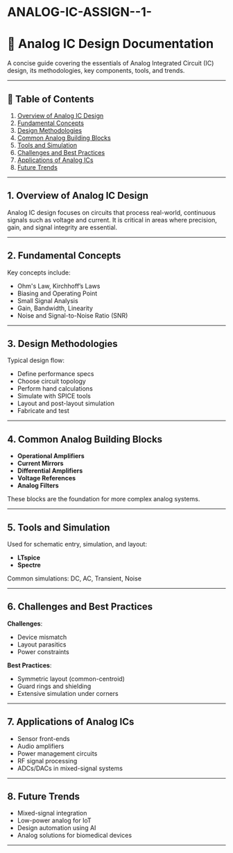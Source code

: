 # ANALOG-IC-ASSIGN--1-
# 📘 Analog IC Design Documentation

A concise guide covering the essentials of Analog Integrated Circuit (IC) design, its methodologies, key components, tools, and trends.

---

## 📑 Table of Contents

1. [Overview of Analog IC Design](#1-overview-of-analog-ic-design)  
2. [Fundamental Concepts](#2-fundamental-concepts)  
3. [Design Methodologies](#3-design-methodologies)  
4. [Common Analog Building Blocks](#4-common-analog-building-blocks)  
5. [Tools and Simulation](#5-tools-and-simulation)  
6. [Challenges and Best Practices](#6-challenges-and-best-practices)  
7. [Applications of Analog ICs](#7-applications-of-analog-ics)  
8. [Future Trends](#8-future-trends)  

---

## 1. Overview of Analog IC Design

Analog IC design focuses on circuits that process real-world, continuous signals such as voltage and current. It is critical in areas where precision, gain, and signal integrity are essential.

---

## 2. Fundamental Concepts

Key concepts include:  
- Ohm's Law, Kirchhoff’s Laws  
- Biasing and Operating Point  
- Small Signal Analysis  
- Gain, Bandwidth, Linearity  
- Noise and Signal-to-Noise Ratio (SNR)

---

## 3. Design Methodologies

Typical design flow:  
- Define performance specs  
- Choose circuit topology  
- Perform hand calculations  
- Simulate with SPICE tools  
- Layout and post-layout simulation  
- Fabricate and test

---

## 4. Common Analog Building Blocks

- **Operational Amplifiers**  
- **Current Mirrors**  
- **Differential Amplifiers**  
- **Voltage References**  
- **Analog Filters**

These blocks are the foundation for more complex analog systems.

---

## 5. Tools and Simulation

Used for schematic entry, simulation, and layout:  
- **LTspice**  
- **Spectre**  


Common simulations: DC, AC, Transient, Noise

---

## 6. Challenges and Best Practices

**Challenges**:  
- Device mismatch  
- Layout parasitics  
- Power constraints  

**Best Practices**:  
- Symmetric layout (common-centroid)  
- Guard rings and shielding  
- Extensive simulation under corners

---

## 7. Applications of Analog ICs

- Sensor front-ends  
- Audio amplifiers  
- Power management circuits  
- RF signal processing  
- ADCs/DACs in mixed-signal systems

---

## 8. Future Trends

- Mixed-signal integration  
- Low-power analog for IoT  
- Design automation using AI  
- Analog solutions for biomedical devices

---
